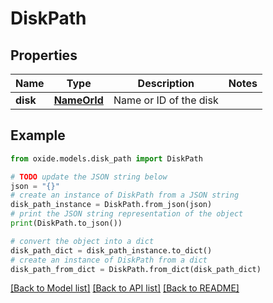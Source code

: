 # DiskPath


## Properties

Name | Type | Description | Notes
------------ | ------------- | ------------- | -------------
**disk** | [**NameOrId**](NameOrId.md) | Name or ID of the disk | 

## Example

```python
from oxide.models.disk_path import DiskPath

# TODO update the JSON string below
json = "{}"
# create an instance of DiskPath from a JSON string
disk_path_instance = DiskPath.from_json(json)
# print the JSON string representation of the object
print(DiskPath.to_json())

# convert the object into a dict
disk_path_dict = disk_path_instance.to_dict()
# create an instance of DiskPath from a dict
disk_path_from_dict = DiskPath.from_dict(disk_path_dict)
```
[[Back to Model list]](../README.md#documentation-for-models) [[Back to API list]](../README.md#documentation-for-api-endpoints) [[Back to README]](../README.md)


